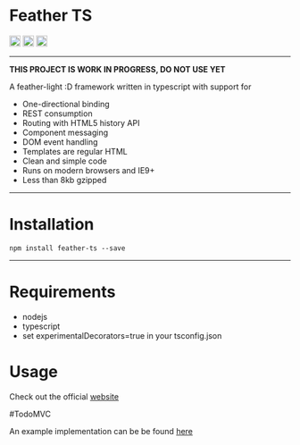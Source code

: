 # Feather TS

<img src="http://cd.feather-ts.com/mendrik/feather/badge/?branch=master" height="20">
<img src="http://dist.feather-ts.com/size.svg" height="20">
<img src="http://www.feather-ts.com/images/licence.svg" height="20">

---
**THIS PROJECT IS WORK IN PROGRESS, DO NOT USE YET**

A feather-light :D framework written in typescript with support for

* One-directional binding
* REST consumption
* Routing with HTML5 history API
* Component messaging
* DOM event handling
* Templates are regular HTML
* Clean and simple code
* Runs on modern browsers and IE9+
* Less than 8kb gzipped

---

# Installation
```
npm install feather-ts --save
```
---

# Requirements

- nodejs
- typescript
- set experimentalDecorators=true in your tsconfig.json

# Usage

Check out the official [website](http://www.feather-ts.com)

#TodoMVC

An example implementation can be be found [here](http://todo.feather-ts.com/)
